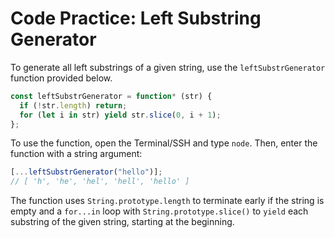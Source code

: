 # Code Practice: Left Substring Generator

To generate all left substrings of a given string, use the `leftSubstrGenerator` function provided below.

```js
const leftSubstrGenerator = function* (str) {
  if (!str.length) return;
  for (let i in str) yield str.slice(0, i + 1);
};
```

To use the function, open the Terminal/SSH and type `node`. Then, enter the function with a string argument:

```js
[...leftSubstrGenerator("hello")];
// [ 'h', 'he', 'hel', 'hell', 'hello' ]
```

The function uses `String.prototype.length` to terminate early if the string is empty and a `for...in` loop with `String.prototype.slice()` to `yield` each substring of the given string, starting at the beginning.
